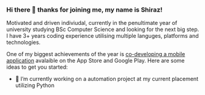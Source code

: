 ### Hi there 👋 thanks for joining me, my name is Shiraz!


Motivated and driven indiviudal, currently in the penultimate year of university studying BSc Computer Science and looking for the next big step. 
I have 3+ years coding experience utilising multiple languges, platforms and technologies.

One of my biggest achievements of the year is [co-developing a mobile application](https://apps.apple.com/gb/app/janus-fyi/id1556997560) avalaible on the App Store and Google Play.
Here are some ideas to get you started:

- 🔭 I’m currently working on a automation project at my current placement utilizing Python
<!-- - 🌱 I’m currently learning 
📫 How to reach me: ...
- 😄 Pronouns: ...
- ⚡ Fun fact: ...
-->
